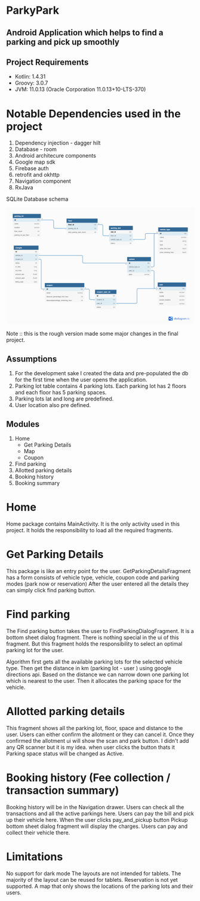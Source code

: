 # ParkyPark
## Android Application which helps to find a parking and pick up smoothly


## Project Requirements

- Kotlin:       1.4.31
- Groovy:       3.0.7
- JVM:          11.0.13 (Oracle Corporation 11.0.13+10-LTS-370)


# Notable Dependencies used in the project
1. Dependency injection - dagger hilt
2. Database - room
3. Android architecure components
4. Google map sdk
5. Firebase auth
6. retrofit and okhttp
7. Navigation component
8. RxJava

SQLite Database schema

![plot](./schema.png)

Note :: this is the rough version made some major changes in the final project.

## Assumptions

1. For the development sake I created the data and pre-populated the db for the first time when the user opens the application.
2. Parking lot table contains 4 parking lots. Each parking lot has 2 floors and each floor has 5 parking spaces.
3. Parking lots lat and long are predefined. 
4. User location also pre defined.

## Modules

1. Home
    - Get Parking Details
    - Map
    - Coupon
3. Find parking
4. Allotted parking details
4. Booking history
5. Booking summary
        
# Home 

Home package contains MainActivity. It is the only activity used in this project. It holds the responsibility to load all the required fragments.

# Get Parking Details

This package is like an entry point for the user. GetParkingDetailsFragment has a form consists of vehicle type, vehicle, coupon code and parking modes (park now or reservation)
After the user entered all the details they can simply click find parking button.

# Find parking

The Find parking button takes the user to FindParkingDialogFragment. It is a bottom sheet dialog fragment. There is nothing special in the ui of this fragment. But this fragment holds the responsibility to select an optimal parking lot for the user. 
    
  Algorithm first gets all the available parking lots for the selected vehicle type. Then get the distance in km (parking lot - user ) using google directions api. Based on the distance we can narrow down one parking lot which is nearest to the user. Then it allocates the parking space for the vehicle.
  
#  Allotted parking details

This fragment shows all the parking lot, floor, space and distance to the user. Users can either confirm the allotment or they can cancel it. Once they confirmed the allotment ui will show the scan and park button. I didn't add any QR scanner but it is my idea. when user clicks the button thats it Parking space status will be changed as Active.

# Booking history (Fee collection / transaction summary)

Booking history will be in the Navigation drawer. Users can check all the transactions and all the active parkings here. Users can pay the bill and pick up their vehicle here. When the user clicks pay_and_pickup button Pickup bottom sheet dialog fragment will display the charges. Users can pay and collect their vehicle there.

# Limitations
No support for dark mode
The layouts are not intended for tablets. The majority of the layout can be reused for tablets.
Reservation is not yet supported.
A map that only shows the locations of the parking lots and their users.
